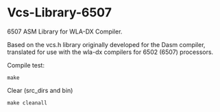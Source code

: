 # Vcs-Library-6507
6507 ASM Library for WLA-DX Compiler.

Based on the vcs.h library originally developed for the Dasm compiler, translated for use with the wla-dx compilers for 6502 (6507) processors.

Compile test: 

```
make
```

Clear (src_dirs and bin)

```
make cleanall
```

